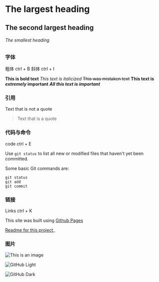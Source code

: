 # The largest heading
## The second largest heading
###### The smallest heading

### 字体
粗体 ctrl + B
斜体 ctrl + I

**This is bold text**
_This text is italicized_
~~This was mistaken text~~
**This text is _extremely_ important**
***All this text is important***

### 引用
Text that is not a quote
> Text that is a quote

### 代码与命令
code ctrl + E

Use `git status` to list all new or modified files that haven't yet been committed.

Some basic Git commands are:
```
git status
git add
git commit
```

### 链接
Links ctrl + K

This site was built using [Github Pages](https://pages.github.com/)

[Readme for this project](README.md)_

### 图片
![This is an image](https://myoctocat.com/assets/images/base-octocat.svg)

![GitHub Light](https://github.com/github-light.png#gh-dark-mode-only)

![GitHub Dark](https://github.com/github-dark.png#gh-light-mode-only)
